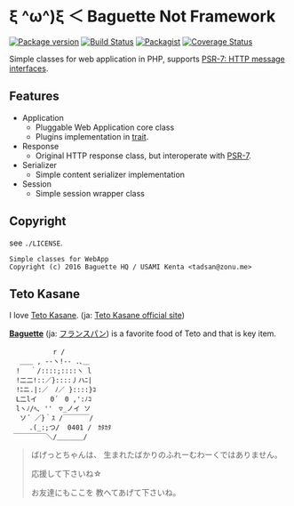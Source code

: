 ξ ^ω^)ξ ＜ Baguette Not Framework
====================================

[![Package version](http://img.shields.io/packagist/v/zonuexe/baguette.svg?style=flat)](https://packagist.org/packages/zonuexe/baguette)
[![Build Status](https://travis-ci.org/BaguettePHP/Baguette.svg?branch=master)](https://travis-ci.org/BaguettePHP/Baguette)
[![Packagist](http://img.shields.io/packagist/dt/zonuexe/baguette.svg?style=flat)](https://packagist.org/packages/zonuexe/baguette)
[![Coverage Status](https://coveralls.io/repos/BaguettePHP/Baguette/badge.svg)](https://coveralls.io/r/BaguettePHP/Baguette)


Simple classes for web application in PHP, supports [PSR-7: HTTP message interfaces](http://www.php-fig.org/psr/psr-7/).

Features
--------

* Application
  * Pluggable Web Application core class
  * Plugins implementation in [trait](http://php.net/manual/ja/language.oop5.traits.php).
* Response
  * Original HTTP response class, but interoperate with [PSR-7](http://www.php-fig.org/psr/psr-7/).
* Serializer
  * Simple content serializer implementation
* Session
  * Simple session wrapper class

Copyright
---------

see `./LICENSE`.

    Simple classes for WebApp
    Copyright (c) 2016 Baguette HQ / USAMI Kenta <tadsan@zonu.me>

Teto Kasane
-----------

I love [Teto Kasane](http://utau.wikia.com/wiki/Teto_Kasane). (ja: [Teto Kasane official site](http://kasaneteto.jp/))

**[Baguette](http://en.wikipedia.org/wiki/Baguette)** (ja: [フランスパン](http://ja.wikipedia.org/wiki/%E3%83%95%E3%83%A9%E3%83%B3%E3%82%B9%E3%83%91%E3%83%B3)) is a favorite food of Teto and that is key item.

```
　　　　　 　r /
　 ＿＿ , --ヽ!-- .､＿
　! 　｀/::::;::::ヽ l
　!二二!::／}::::丿ハﾆ|
　!ﾆニ.|:／　ﾉ／ }::::}ｺ
　L二lイ　　0´　0 ,':ﾉｺ
　lヽﾉ/ﾍ､ ''　▽_ノイ ソ
 　ソ´ ／}｀ｽ /￣￣￣￣/
　　　.(_:;つ/  0401 /　ｶﾀｶﾀ
 ￣￣￣￣￣＼/＿＿＿＿/
```

> ばげっとちゃんは、
> 生まれたばかりのふれーむわーくではありません。
>
> 応援して下さいね☆
>
> お友達にもここを
> 教へてあげて下さいね。
